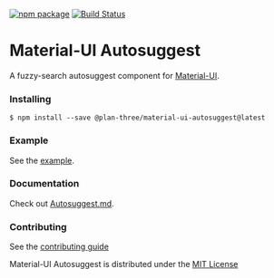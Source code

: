 [![npm package](https://img.shields.io/npm/v/@plan-three/material-ui-autosuggest.svg)](https://www.npmjs.org/package/@plan-three/material-ui-autosuggest)
[![Build Status](https://travis-ci.org/plan-three/material-ui-autosuggest.svg?branch=master)](https://travis-ci.org/plan-three/material-ui-autosuggest)

# Material-UI Autosuggest

A fuzzy-search autosuggest component for [Material-UI](https://material-ui-next.com).

### Installing
`$ npm install --save @plan-three/material-ui-autosuggest@latest`

### Example
See the [example](https://plan-three.github.io/material-ui-autosuggest).

### Documentation
Check out [Autosuggest.md](docs/Autosuggest.md).

### Contributing
See the [contributing guide](CONTRIBUTING.md)

Material-UI Autosuggest is distributed under the [MIT License](LICENSE)
